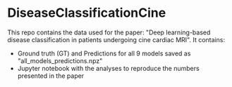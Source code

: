 # DiseaseClassificationCine

This repo contains the data used for the paper: "Deep learning-based disease classification in patients undergoing cine cardiac MRI". 
It contains:
- Ground truth (GT) and Predictions for all 9 models saved as "all_models_predictions.npz"
- Jupyter notebook with the analyses to reproduce the numbers presented in the paper
